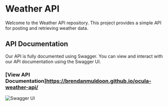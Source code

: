 # Weather API

Welcome to the Weather API repository. This project provides a simple API for posting and retrieving weather data.

## API Documentation

Our API is fully documented using Swagger. You can view and interact with our API documentation using the Swagger UI.

### [View API Documentation]https://brendanmuldoon.github.io/ocula-weather-api/

![Swagger UI](https://brendanmuldoon.github.io/ocula-weather-api/swagger-logo.png)
